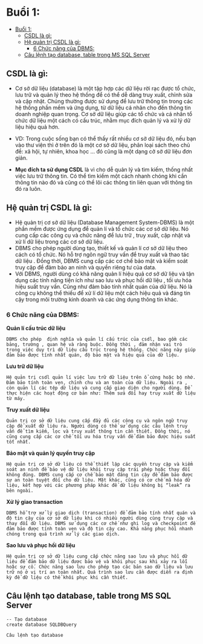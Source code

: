 # Buổi 1:
- [Buổi 1:](#buổi-1)
  - [CSDL là gì:](#csdl-là-gì)
  - [Hệ quản trị CSDL là gì:](#hệ-quản-trị-csdl-là-gì)
    - [6 Chức năng của DBMS:](#6-chức-năng-của-dbms)
  - [Câu lệnh tạo database, table trong MS SQL Server](#câu-lệnh-tạo-database-table-trong-ms-sql-server)
  
## CSDL là gì:
- Cơ sở dữ liệu (database) là một tập hợp các dữ liệu rời rạc được tổ chức, lưu trữ và quản lý theo hệ thống để có thể dễ dàng truy xuất, chỉnh sửa và cập nhật. Chúng thường được sử dụng để lưu trữ thông tin trong các hệ thống phần mềm và ứng dụng, từ dữ liệu cá nhân cho đến thông tin doanh nghiệp quan trọng. Cơ sở dữ liệu giúp các tổ chức và cá nhân tổ chức dữ liệu một cách có cấu trúc, nhằm mục đích quản lý và xử lý dữ liệu hiệu quả hơn.

- VD: Trong cuộc sống bạn có thể thấy rất nhiều cơ sở dữ liệu đó, nếu bạn vào thư viện thì ở trên đó là một cơ sở dữ liệu, phân loại sách theo chủ đề: xã hội, tự nhiên, khoa học … đó cũng là một dạng cở sở dữ liệu đơn giản.

- **Mục đích ta sử dụng CSDL** là vì cho dễ quản lý và tìm kiếm, thống nhất việc lưu trữ thông tin. Có thể tìm kiếm một cách nhanh chóng khi cần thông tin nào đó và cũng có thể lôi các thông tin liên quan với thông tin đó ra luôn.

## Hệ quản trị CSDL là gì:
- Hệ quản trị cơ sở dữ liệu (Database Management System-DBMS) là một phần mềm được ứng dụng để quản lí và tổ chức các cơ sở dữ liệu. Nó cung cấp các công cụ và chức năng để lưu trữ , truy xuất, cập nhật và xử lí dữ liệu trong các cơ sở dữ liệu.
- DBMS cho phép người dùng tạo, thiết kế và quản lí cơ sở dữ liệu theo cách có tổ chức. Nó hỗ trợ ngôn ngữ truy vấn để truy xuất và thao tác dữ liệu . Đồng thời, DBMS cung cấp các cơ chế bảo mật và kiểm soát truy cập để đảm bảo an ninh và quyền riêng tư của data.
- Với DBMS, người dùng có khả năng quản lí hiệu quả cơ sở dữ liệu và tận dụng các tính năng tiện ích như sao lưu và phục hồi dữ liệu , tối ưu hóa hiệu suất truy vấn. Cũng như đảm bảo tính nhất quán của dữ liệu. Nó là công cụ không thể thiếu để xử lí dữ liệu một cách hiệu quả và đáng tin cậy trong môi trường  kinh doanh và các ứng dụng thông tin khác.
### 6 Chức năng của DBMS:

**Quản lí cấu trúc dữ liệu**

    DBMS cho phép  định nghĩa và quản lí cấu trúc của csdl, bao gồm các bảng, trường , quan hệ và ràng buộc. Đồng thời , đảm nhận vai trò trong việc duy trì dữ liệu cấu trúc trong hệ thống. Chức năng này giúp đảm bảo được tính nhất quán, độ bảo mật và hiệu quả của dữ liệu.

**Lưu trữ dữ liệu**

    Hệ quản trị csdl quản lí việc lưu trữ dữ liệu trên ổ cứng hoặc bộ nhớ. Đảm bảo tính toàn vẹn, chỉnh chu và an toàn của dữ liệu. Ngoài ra , còn quản lí các tệp dữ liệu và cung cấp giao diện cho người dùng. Để thực hiện các hoạt động cơ bản như: Thêm sửa đổi hay truy xuất dữ liệu từ máy.
    
**Truy xuất dữ liệu**

    Quản trị cơ sở dữ liệu cung cấp đầy đủ các công cụ và ngôn ngữ truy cập để xuất dữ liệu ra. Người dùng có thể sử dụng các câu lệnh truy vấn để tìm kiếm, lọc và truy xuất thông tin cần thiết. Đồng thời, nó cũng cung cấp các cơ chế tối ưu hóa truy vấn để đảm bảo được hiệu suất tốt nhất.

**Bảo mật và quản lý quyền truy cập**

    Hệ quản trị cơ sở dữ liệu có thể thiết lập các quyền truy cập và kiểm soát an ninh để bảo vệ dữ liệu khỏi truy cập trái phép hoặc thay đổi không đúng. DBMS cung cấp cơ chế bảo mật đáng tin cậy để đảm bảo được sự an toàn tuyệt đối cho dữ liệu. Mặt khác, cũng có cơ chế mã hóa dữ liệu, kết hợp với các phương pháp khác để dữ liệu không bị “leak” ra bên ngoài.

**Xử lý giao transaction**

    DBMS hỗ trợ xử lý giao dịch (transaction) để đảm bảo tính nhất quán và độ tin cậy của cơ sở dữ liệu khi có nhiều người dùng cùng truy cập và thay đổi dữ liệu. DBMS sử dụng các cơ chế như ghi log và checkpoint để đảm bảo được tính toàn vẹn và độ tin cậy cao. Khả năng phục hồi nhanh chóng trong quá trình xử lý các giao dịch.

**Sao lưu và phục hồi dữ liệu**

    Hệ quản trị cơ sở dữ liệu cung cấp chức năng sao lưu và phục hồi dữ liệu để đảm bảo dữ liệu được bảo vệ và khôi phục sau khi xảy ra lỗi hoặc sự cố. Chức năng sao lưu cho phép tạo các bản sao dữ liệu và lưu trữ nó ở vị trí an toàn nhất. Quá trình sao lưu cần được diễn ra định kỳ để dữ liệu có thể khôi phục khi cần thiết.

## Câu lệnh tạo database, table trong MS SQL Server

```database
-- Tạo database 
create database SQLDBQuery

Câu lệnh tạo database
